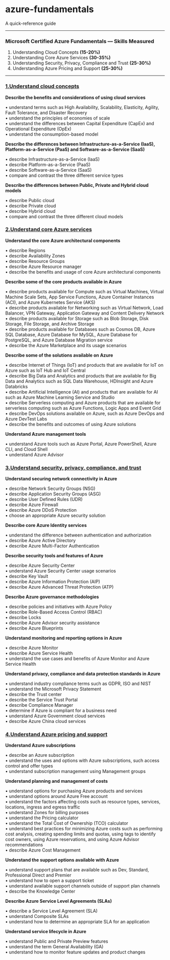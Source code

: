 # azure-fundamentals
A quick-reference guide


-------------------------
### Microsoft Certified Azure Fundamentals –– Skills Measured 

1. Understanding Cloud Concepts **(15-20%)**   
2. Understanding Core Azure Services **(30-35%)**    
3. Understanding Security, Privacy, Compliance and Trust **(25-30%)**   
4. Understanding Azure Pricing and Support **(25-30%)**   
-----------------

### [1.Understand cloud concepts](cloud-concepts.md)

**Describe the benefits and considerations of using cloud services**

•	understand terms such as High Availability, Scalability, Elasticity, Agility, Fault Tolerance, and Disaster Recovery  
•	understand the principles of economies of scale  
•	understand the differences between Capital Expenditure (CapEx) and Operational Expenditure (OpEx)  
•	understand the consumption-based model   

**Describe the differences between Infrastructure-as-a-Service (IaaS), Platform-as-a-Service (PaaS) and Software-as-a-Service (SaaS)**

•	describe Infrastructure-as-a-Service (IaaS)  
•	describe Platform-as-a-Service (PaaS)   
•	describe Software-as-a-Service (SaaS)  
•	compare and contrast the three different service types

**Describe the differences between Public, Private and Hybrid cloud models**

•	describe Public cloud  
•	describe Private cloud   
•	describe Hybrid cloud  
•	compare and contrast the three different cloud models  


### [2.Understand core Azure services](core-azure-services.md)

**Understand the core Azure architectural components**

•	describe Regions  
•	describe Availability Zones  
•	describe Resource Groups  
•	describe Azure Resource manager  
•	describe the benefits and usage of core Azure architectural components  
 
**Describe some of the core products available in Azure**

•	describe products available for Compute such as Virtual Machines, Virtual Machine Scale Sets, App Service Functions, Azure Container Instances (ACI), and Azure Kubernetes Service (AKS)  
•	describe products available for Networking such as Virtual Network, Load Balancer, VPN Gateway, Application Gateway and Content Delivery Network    
•	describe products available for Storage such as Blob Storage, Disk Storage, File Storage, and Archive Storage    
•	describe products available for Databases such as Cosmos DB, Azure SQL Database, Azure Database for MySQL, Azure Database for PostgreSQL, and Azure Database Migration service  
•	describe the Azure Marketplace and its usage scenarios  

**Describe some of the solutions available on Azure**

•	describe Internet of Things (IoT) and products that are available for IoT on Azure such as IoT Hub and IoT Central  
•	describe Big Data and Analytics and products that are available for Big Data and Analytics such as SQL Data Warehouse, HDInsight and Azure Databricks  
•	describe Artificial Intelligence (AI) and products that are available for AI such as Azure Machine Learning Service and Studio    
•	describe Serverless computing and Azure products that are available for serverless computing such as Azure Functions, Logic Apps and Event Grid  
•	describe DevOps solutions available on Azure, such as Azure DevOps and Azure DevTest Labs    
•	describe the benefits and outcomes of using Azure solutions  

**Understand Azure management tools**

•	understand Azure tools such as Azure Portal, Azure PowerShell, Azure CLI, and Cloud Shell  
•	understand Azure Advisor


### [3.Understand security, privacy, compliance, and trust](security-privacy-compliance-and-trust.md)

**Understand securing network connectivity in Azure**

•	describe Network Security Groups (NSG)  
•	describe Application Security Groups (ASG)  
•	describe User Defined Rules (UDR)  
•	describe Azure Firewall  
•	describe Azure DDoS Protection  
•	choose an appropriate Azure security solution  

**Describe core Azure Identity services**

•	understand the difference between authentication and authorization  
•	describe Azure Active Directory  
•	describe Azure Multi-Factor Authentication  

**Describe security tools and features of Azure**

•	describe Azure Security Center  
•	understand Azure Security Center usage scenarios  
•	describe Key Vault  
•	describe Azure Information Protection (AIP)  
•	describe Azure Advanced Threat Protection (ATP)  

**Describe Azure governance methodologies**

•	describe policies and initiatives with Azure Policy  
•	describe Role-Based Access Control (RBAC)  
•	describe Locks  
•	describe Azure Advisor security assistance  
•	describe Azure Blueprints  

**Understand monitoring and reporting options in Azure**

•	describe Azure Monitor  
•	describe Azure Service Health  
•	understand the use cases and benefits of Azure Monitor and Azure Service Health  

**Understand privacy, compliance and data protection standards in Azure**

•	understand industry compliance terms such as GDPR, ISO and NIST  
•	understand the Microsoft Privacy Statement  
•	describe the Trust center  
•	describe the Service Trust Portal  
•	describe Compliance Manager  
•	determine if Azure is compliant for a business need  
•	understand Azure Government cloud services  
•	describe Azure China cloud services


### [4.Understand Azure pricing and support](pricing-and-support.md)
 

**Understand Azure subscriptions**
 
•	describe an Azure subscription  
•	understand the uses and options with Azure subscriptions, such access control and offer types  
•	understand subscription management using Management groups

**Understand planning and management of costs**

•	understand options for purchasing Azure products and services  
•	understand options around Azure Free account  
•	understand the factors affecting costs such as resource types, services, locations, ingress and egress traffic  
•	understand Zones for billing purposes  
•	understand the Pricing calculator   
•	understand the Total Cost of Ownership (TCO) calculator  
•	understand best practices for minimizing Azure costs such as performing cost analysis, creating spending limits and quotas, using tags to identify cost owners, using Azure reservations, and using Azure Advisor recommendations  
•	describe Azure Cost Management

**Understand the support options available with Azure**

•	understand support plans that are available such as Dev, Standard, Professional Direct and Premier  
•	understand how to open a support ticket  
•	understand available support channels outside of support plan channels  
•	describe the Knowledge Center

**Describe Azure Service Level Agreements (SLAs)**

•	describe a Service Level Agreement (SLA)  
•	understand Composite SLAs  
•	understand how to determine an appropriate SLA for an application  

**Understand service lifecycle in Azure**

•	understand Public and Private Preview features  
•	understand the term General Availability (GA)  
•	understand how to monitor feature updates and product changes


